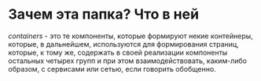 # Зачем эта папка? Что в ней

_containers_ - это те компоненты, которые формируют некие контейнеры, которые, в дальнейшем, используются для формирования страниц, которые, к тому же, содержать в своей реализации компоненты остальных четырех групп и при этом взаимодействовать, каким-либо образом, с сервисами или сетью, если говорить обобщенно.